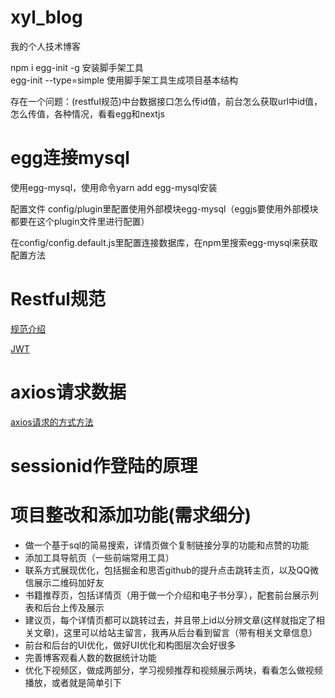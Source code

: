 # xyl_blog
我的个人技术博客

npm i egg-init -g     安装脚手架工具  
egg-init --type=simple     使用脚手架工具生成项目基本结构

存在一个问题：(restful规范)中台数据接口怎么传id值，前台怎么获取url中id值，怎么传值，各种情况，看看egg和nextjs

# egg连接mysql
使用egg-mysql，使用命令yarn add egg-mysql安装

配置文件 config/plugin里配置使用外部模块egg-mysql（eggjs要使用外部模块都要在这个plugin文件里进行配置）

在config/config.default.js里配置连接数据库，在npm里搜索egg-mysql来获取配置方法

# Restful规范
[规范介绍](https://restfulapi.cn/)

[JWT](https://zhuanlan.zhihu.com/p/158186278?from_voters_page=true)

# axios请求数据
[axios请求的方式方法](http://axios-js.com/zh-cn/docs/)

# sessionid作登陆的原理


# 项目整改和添加功能(需求细分)
- 做一个基于sql的简易搜索，详情页做个复制链接分享的功能和点赞的功能
- 添加工具导航页（一些前端常用工具）
- 联系方式展现优化，包括掘金和思否github的提升点击跳转主页，以及QQ微信展示二维码加好友
- 书籍推荐页，包括详情页（用于做一个介绍和电子书分享），配套前台展示列表和后台上传及展示
- 建议页，每个详情页都可以跳转过去，并且带上id以分辨文章(这样就指定了相关文章)，这里可以给站主留言，我再从后台看到留言（带有相关文章信息）
- 前台和后台的UI优化，做好UI优化和构图层次会好很多
- 完善博客观看人数的数据统计功能
- 优化下视频区，做成两部分，学习视频推荐和视频展示两块，看看怎么做视频播放，或者就是简单引下